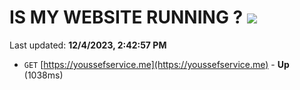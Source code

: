 # IS MY WEBSITE RUNNING ? [![](https://img.shields.io/static/v1?label=Sponsor&message=%E2%9D%A4&logo=GitHub&color=%23fe8e86)](https://github.com/sponsors/<username>)

Last updated: **12/4/2023, 2:42:57 PM**

- `GET` [https://youssefservice.me](https://youssefservice.me) - **Up** (1038ms)
